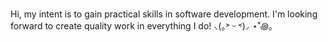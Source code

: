 ### 
Hi, my intent is to gain practical skills in software development. 
I'm looking forward to create quality work in everything I do! ⸜(｡˃ ᵕ ˂)⸝ ⋆˚꩜｡
